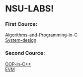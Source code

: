 # NSU-LABS!
### First Cource:
[Algorithms-and-Programming-in-C](https://github.com/plugatarev/NSU-Labs/tree/main/First_Cource/Algorithms-and-Programming-in-C)  
[System-design](https://github.com/plugatarev/NSU-Labs/tree/main/First_Cource/System-design)  
### Second Cource:
[OOP-in-C++](https://github.com/plugatarev/NSU-Labs/tree/main/Second_Cource/OOP-in-C%2B%2B)  
[EVM](https://github.com/plugatarev/NSU-Labs/tree/main/Second_Cource/EVM)

